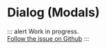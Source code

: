 # Dialog (Modals)

<p>

::: alert Work in progress.  
[Follow the issue on Github](https://github.com/vue-a11y/vue-a11y.com/issues/12)
:::

</p>